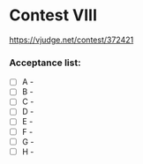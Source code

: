 # Contest VIII 

https://vjudge.net/contest/372421

### Acceptance list:

- [ ] A - 
- [ ] B - 
- [ ] C - 
- [ ] D - 
- [ ] E - 
- [ ] F - 
- [ ] G - 
- [ ] H - 